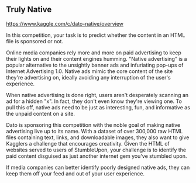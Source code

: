 ## Truly Native 
https://www.kaggle.com/c/dato-native/overview

In this competition, your task is to predict whether the content in an HTML file is sponsored or not.

Online media companies rely more and more on paid advertising to keep their lights on and their content engines humming. "Native advertising" is a popular alternative to the unsightly banner ads and infuriating pop-ups of Internet Advertising 1.0. Native ads mimic the core content of the site they're advertising on, ideally avoiding any interruption of the user's experience.

When native advertising is done right, users aren't desperately scanning an ad for a hidden "x". In fact, they don't even know they're viewing one. To pull this off, native ads need to be just as interesting, fun, and informative as the unpaid content on a site.

Dato is sponsoring this competition with the noble goal of making native advertising live up to its name. With a dataset of over 300,000 raw HTML files containing text, links, and downloadable images, they also want to give Kagglers a challenge that encourages creativity. Given the HTML of websites served to users of StumbleUpon, your challenge is to identify the paid content disguised as just another internet gem you've stumbled upon.

If media companies can better identify poorly designed native ads, they can keep them off your feed and out of your user experience. 
